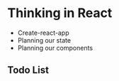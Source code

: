 # Thinking in React

* Create-react-app
* Planning our state
* Planning our components

## Todo List
